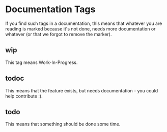 # Documentation Tags

If you find such tags in a documentation, this means that whatever you are reading is marked because it's not done, needs more documentation or whatever (or that we forgot to remove the marker).

## wip
This tag means Work-In-Progress.

## todoc
This means that the feature exists, but needs documentation - you could help contribute :). 

## todo
This means that something should be done some time.